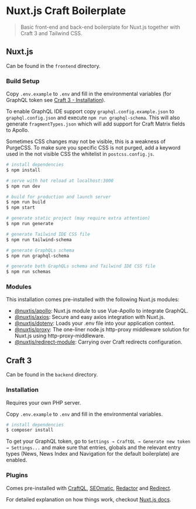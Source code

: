 # Nuxt.js Craft Boilerplate

> Basic front-end and back-end boilerplate for Nuxt.js together with Craft 3 and Tailwind CSS.

## Nuxt.js
Can be found in the `frontend` directory.

### Build Setup

Copy `.env.example` to `.env` and fill in the environmental variables (for GraphQL token see [Craft 3 - Installation](#installation)).

To enable GraphQL IDE support copy `graphql.config.example.json` to `graphql.config.json` and execute `npm run graphql-schema`. This will also generate `fragmentTypes.json` which will add support for Craft Matrix fields to Apollo.

Sometimes CSS changes may not be visible, this is a weakness of PurgeCSS. To make sure you specific CSS is not purged, add a keyword used in the not visible CSS the whitelist in `postcss.config.js`.

```bash
# install dependencies
$ npm install

# serve with hot reload at localhost:3000
$ npm run dev

# build for production and launch server
$ npm run build
$ npm start

# generate static project (may require extra attention)
$ npm run generate

# generate Tailwind IDE CSS file
$ npm run tailwind-schema

# generate GraphQLs schema
$ npm run graphql-schema

# generate both GraphQLs schema and Tailwind IDE CSS file
$ npm run schemas
```

### Modules
This installation comes pre-installed with the following Nuxt.js modules:
* [@nuxtjs/apollo](https://github.com/nuxt-community/apollo-module): Nuxt.js module to use Vue-Apollo to integrate GraphQL.
* [@nuxtjs/axios](https://github.com/nuxt-community/axios-module): Secure and easy axios integration with Nuxt.js.
* [@nuxtjs/dotenv](https://github.com/nuxt-community/dotenv-module): Loads your .env file into your application context.
* [@nuxtjs/proxy](https://github.com/nuxt-community/proxy-module): The one-liner node.js http-proxy middleware solution for Nuxt.js using http-proxy-middleware.
* [@nuxtjs/redirect-module](https://github.com/nuxt-community/redirect-module): Carrying over Craft redirects configuration.

## Craft 3
Can be found in the `backend` directory.

### Installation
Requires your own PHP server.

Copy `.env.example` to `.env` and fill in the environmental variables.

```bash
# install dependencies
$ composer install
```

To get your GraphQL token, go to `Settings → CraftQL → Generate new token → Settings...`  and  make sure that entries, globals and the relevant entry types (News, News Index and Navigation for the default boilerplate) are enabled.

### Plugins
Comes pre-installed with [CraftQL](https://github.com/markhuot/craftql), [SEOmatic](https://github.com/nystudio107/craft-seomatic), [Redactor](https://github.com/craftcms/redactor) and [Redirect](https://github.com/Dolphiq/craft3-plugin-redirect).

For detailed explanation on how things work, checkout [Nuxt.js docs](https://nuxtjs.org).
